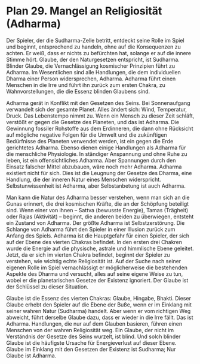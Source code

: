 # Plan 29. Mangel an Religiosität (Adharma)

Der Spieler, der die Sudharma-Zelle betritt, entdeckt seine Rolle im Spiel und beginnt, entsprechend zu handeln, ohne auf die Konsequenzen zu achten. Er weiß, dass er nichts zu befürchten hat, solange er auf die innere Stimme hört. Glaube, der den Naturgesetzen entspricht, ist Sudharma. Blinder Glaube, die Vernachlässigung kosmischer Prinzipien führt zu Adharma. Im Wesentlichen sind alle Handlungen, die dem individuellen Dharma einer Person widersprechen, Adharma. Adharma führt einen Menschen in die Irre und führt ihn zurück zum ersten Chakra, zu Wahnvorstellungen, die die Essenz blinden Glaubens sind.

Adharma gerät in Konflikt mit den Gesetzen des Seins. Bei Sonnenaufgang verwandelt sich der gesamte Planet. Alles ändert sich: Wind, Temperatur, Druck. Das Lebenstempo nimmt zu. Wenn ein Mensch zu dieser Zeit schläft, verstößt er gegen die Gesetze des Planeten, und das ist Adharma. Die Gewinnung fossiler Rohstoffe aus dem Erdinneren, die dann ohne Rücksicht auf mögliche negative Folgen für die Umwelt und die zukünftigen Bedürfnisse des Planeten verwendet werden, ist ein gegen die Erde gerichtetes Adharma. Ebenso dienen einige Handlungen als Adharma für die menschliche Physiologie. In ständiger Anspannung und ohne Ruhe zu leben, ist ein offensichtliches Adharma. Aber Spannungen durch den Einsatz falscher Mittel abzubauen, wäre noch mehr Adharma. Adharma existiert nicht für sich. Dies ist die Leugnung der Gesetze des Dharma, eine Handlung, die der inneren Natur eines Menschen widerspricht. Selbstunwissenheit ist Adharma, aber Selbstanbetung ist auch Adharma.

Man kann die Natur des Adharma besser verstehen, wenn man sich an die Gunas erinnert, die drei kosmischen Kräfte, die an der Schöpfung beteiligt sind. Wenn einer von ihnen – Sattva (bewusste Energie), Tamas (Trägheit) oder Rajas (Aktivität) – beginnt, die anderen beiden zu überwiegen, entsteht ein Zustand von Adharma. Der größte Adharma ist Selbstzerstörung. Die Schlange von Adharma führt den Spieler in einer Illusion zurück zum Anfang des Spiels. Adharma ist die Hauptgefahr für einen Spieler, der sich auf der Ebene des vierten Chakras befindet. In den ersten drei Chakren wurde die Energie auf die physische, astrale und himmlische Ebene geleitet. Jetzt, da er sich im vierten Chakra befindet, beginnt der Spieler zu verstehen, wie wichtig echte Religiosität ist. Auf der Suche nach seiner eigenen Rolle im Spiel vernachlässigt er möglicherweise die bestehenden Aspekte des Dharma und versucht, alles auf seine eigene Weise zu tun, wobei er die planetarischen Gesetze der Existenz ignoriert. Der Glaube ist der Schlüssel zu dieser Situation.

Glaube ist die Essenz des vierten Chakras: Glaube, Hingabe, Bhakti. Dieser Glaube erhebt den Spieler auf die Ebene der Buße, wenn er im Einklang mit seiner wahren Natur (Sudharma) handelt. Aber wenn er vom richtigen Weg abweicht, führt derselbe Glaube dazu, dass er wieder in die Irre fällt. Das ist Adharma. Handlungen, die nur auf dem Glauben basieren, führen einen Menschen von der wahren Religiosität weg. Ein Glaube, der nicht im Verständnis der Gesetze des Seins wurzelt, ist blind. Und solch blinder Glaube ist die häufigste Ursache für Energieverlust auf dieser Ebene. Glaube im Einklang mit den Gesetzen der Existenz ist Sudharma; Nur Glaube ist Adharma.
